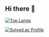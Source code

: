 ## Hi there 👋

[![Top Langs](https://github-readme-stats.vercel.app/api/top-langs/?username=Kojinyoung7220)](https://github.com/anuraghazra/github-readme-stats)


[![Solved.ac Profile](http://mazassumnida.wtf/api/generate_badge?boj=jim0011)](https://solved.ac/jim0011)<br/>

